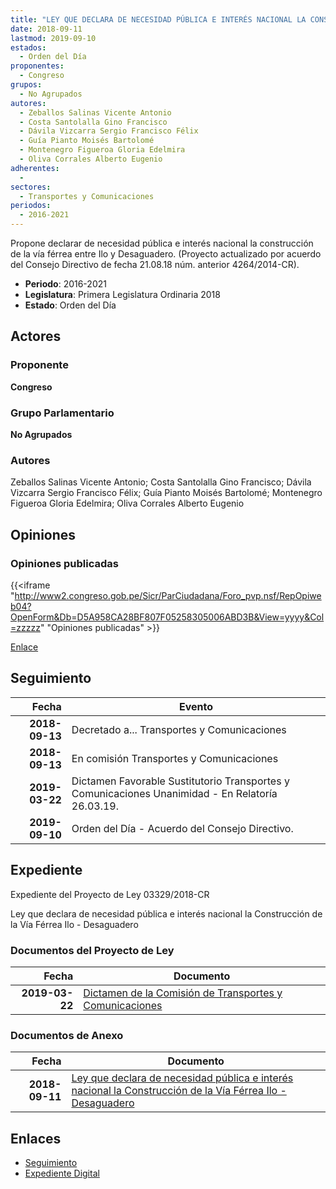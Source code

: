 ```yaml
---
title: "LEY QUE DECLARA DE NECESIDAD PÚBLICA E INTERÉS NACIONAL LA CONSTRUCCIÓN DE LA VÍA FÉRREA ILO-DESAGUADERO"
date: 2018-09-11
lastmod: 2019-09-10
estados: 
  - Orden del Día
proponentes: 
  - Congreso
grupos: 
  - No Agrupados
autores: 
  - Zeballos Salinas Vicente Antonio
  - Costa Santolalla Gino Francisco
  - Dávila Vizcarra Sergio Francisco Félix
  - Guía Pianto Moisés Bartolomé
  - Montenegro Figueroa Gloria Edelmira
  - Oliva Corrales Alberto Eugenio
adherentes: 
  - 
sectores: 
  - Transportes y Comunicaciones
periodos: 
  - 2016-2021
---
```


Propone declarar de necesidad pública e interés nacional la construcción de la vía férrea entre Ilo y Desaguadero. (Proyecto actualizado por acuerdo del Consejo Directivo de fecha 21.08.18 núm. anterior 4264/2014-CR).

- **Periodo**: 2016-2021
- **Legislatura**: Primera Legislatura Ordinaria 2018
- **Estado**: Orden del Día

## Actores

### Proponente

**Congreso**

### Grupo Parlamentario

**No Agrupados**

### Autores

Zeballos Salinas Vicente Antonio; Costa Santolalla Gino Francisco; Dávila Vizcarra Sergio Francisco Félix; Guía Pianto Moisés Bartolomé; Montenegro Figueroa Gloria Edelmira; Oliva Corrales Alberto Eugenio


## Opiniones

### Opiniones publicadas

{{<iframe "http://www2.congreso.gob.pe/Sicr/ParCiudadana/Foro_pvp.nsf/RepOpiweb04?OpenForm&Db=D5A958CA28BF807F05258305006ABD3B&View=yyyy&Col=zzzzz" "Opiniones publicadas" >}}

[Enlace](http://www2.congreso.gob.pe/Sicr/ParCiudadana/Foro_pvp.nsf/RepOpiweb04?OpenForm&Db=D5A958CA28BF807F05258305006ABD3B&View=yyyy&Col=zzzzz)

## Seguimiento

| Fecha | Evento |
|------:|--------|
| **2018-09-13** | Decretado a... Transportes y Comunicaciones|
| **2018-09-13** | En comisión Transportes y Comunicaciones|
| **2019-03-22** | Dictamen Favorable Sustitutorio Transportes y Comunicaciones Unanimidad - En Relatoría 26.03.19.|
| **2019-09-10** | Orden del Día - Acuerdo del Consejo Directivo.|


## Expediente

Expediente del Proyecto de Ley 03329/2018-CR

Ley que declara de necesidad pública e interés nacional la Construcción de la Vía Férrea Ilo - Desaguadero


### Documentos del Proyecto de Ley

| Fecha | Documento |
|------:|--------|
| **2019-03-22** | [Dictamen de la Comisión de Transportes y Comunicaciones](http://www.leyes.congreso.gob.pe/Documentos/2016_2021/Dictamenes/Proyectos_de_Ley/03329DC23MAY20190322.pdf) |

### Documentos de Anexo

| Fecha | Documento |
|------:|--------|
| **2018-09-11** | [Ley que declara de necesidad pública e interés nacional la Construcción de la Vía Férrea Ilo - Desaguadero](http://www.leyes.congreso.gob.pe/Documentos/2016_2021/Proyectos_de_Ley_y_de_Resoluciones_Legislativas/PL0332920180911.pdf) |

## Enlaces 

- [Seguimiento](http://www2.congreso.gob.pe/Sicr/TraDocEstProc/CLProLey2016.nsf/f7fff46988ca05b1052578e100829cc7/4404da463866835a05258305006de818?OpenDocument)
- [Expediente Digital](http://www2.congreso.gob.pe/Sicr/TraDocEstProc/CLProLey2016.nsf/f7fff46988ca05b1052578e100829cc7/4404da463866835a05258305006de818?OpenDocument&Click=05257FB7005EB655.eb71d0cf91d8294e05256cdf006b5706/$Body/0.1C6C)
